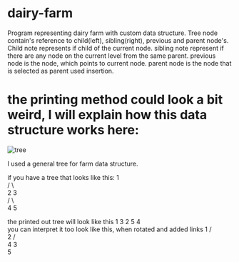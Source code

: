 # dairy-farm
Program representing dairy farm with custom data structure. Tree node contain's reference to child(left), sibling(right), previous and parent node's.
Child note represents if child of the current node.
sibling note represent if there are any node on the current level from the same parent.
previous node is the node, which points to current node.
parent node is the node that is selected as parent used insertion.

# the printing method could look a bit weird, I will explain how this data structure works here:
![tree](https://user-images.githubusercontent.com/45511896/159123366-7437a36d-8e36-41ac-b261-4fa0f354b893.png)

I used a general tree for farm data structure.

if you have a tree that looks like this:
          1     
        /   \   
      2       3       
     / \           
    4   5      
    
the printed out tree will look like this
1
         3
    2
             5
          4   
you can interpret it too look like this, when rotated and added links
        1
       /  
      2
    /   \
   4     3
    \
     5
